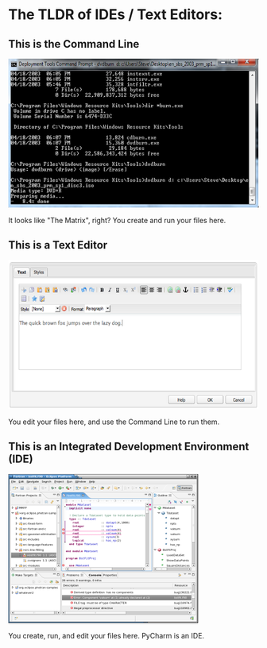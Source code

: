 # The TLDR of IDEs / Text Editors:

## This is the Command Line

<img src="images/command-line.jpg" alt="Command Line" height="300px">

It looks like "The Matrix", right? You create and run your files here.


## This is a Text Editor

<img src="images/text-editor.png" alt="Text Editors" height="300px">

You edit your files here, and use the Command Line to run them.


## This is an Integrated Development Environment (IDE)

<img src="images/ide.png" alt="IDE" height="300px">

You create, run, and edit your files here. PyCharm is an IDE.